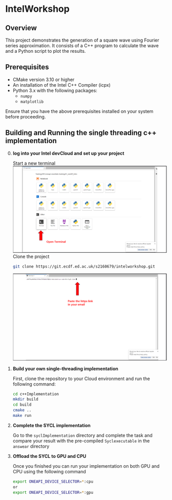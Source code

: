 # IntelWorkshop



## Overview

This project demonstrates the generation of a square wave using Fourier series approximation. It consists of a C++ program to calculate the wave and a Python script to plot the results.

## Prerequisites

- CMake version 3.10 or higher
- An installation of the Intel C++ Compiler (icpx)
- Python 3.x with the following packages:
  - `numpy`
  - `matplotlib`

Ensure that you have the above prerequisites installed on your system before proceeding.

## Building and Running the single threading c++ implementation

0. **log into your Intel devCloud and set up your project**

   Start a new terminal 
   ![Start a new terminal](/InstructionImage/step1.png "step1")
   Clone the project
   ```bash
   git clone https://git.ecdf.ed.ac.uk/s2160679/intelworkshop.git
   ```   
   ![clone](/InstructionImage/step2.png "step2")


   
1. **Build your own single-threading implementation**

   First, clone the repository to your Cloud environment and run the following command:

   ```bash
   cd c++Implementation
   mkdir build
   cd build
   cmake ..
   make run 
   ```

2. **Complete the SYCL implementation**

   Go to the `syclImplementation` directory and complete the task and compare your result with the pre-compiled `Syclexecutable` in the `answear` directory 
   

3. **Offload the SYCL to GPU and CPU**

    Once you finished you can run your implementation on both GPU and CPU using the following command 


   ```bash
   export ONEAPI_DEVICE_SELECTOR=*:cpu 
   or
   export ONEAPI_DEVICE_SELECTOR=*:gpu 
   ```
